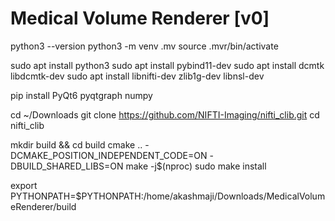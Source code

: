 # Medical Volume Renderer [v0]


python3 --version
python3 -m venv .mv
source .mvr/bin/activate


sudo apt install python3
sudo apt install pybind11-dev
sudo apt install dcmtk libdcmtk-dev
sudo apt install libnifti-dev zlib1g-dev libnsl-dev

pip install PyQt6 pyqtgraph numpy


cd ~/Downloads
git clone https://github.com/NIFTI-Imaging/nifti_clib.git
cd nifti_clib



mkdir build && cd build
cmake .. -DCMAKE_POSITION_INDEPENDENT_CODE=ON -DBUILD_SHARED_LIBS=ON
make -j$(nproc)
sudo make install


export PYTHONPATH=$PYTHONPATH:/home/akashmaji/Downloads/MedicalVolumeRenderer/build
